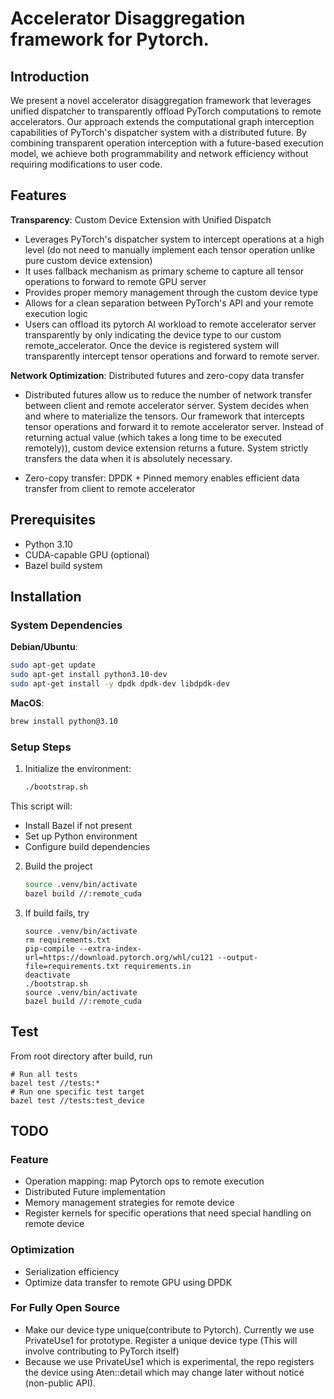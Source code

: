 # Accelerator Disaggregation framework for Pytorch.


## Introduction
We present a novel accelerator disaggregation framework that leverages unified dispatcher to transparently offload PyTorch computations to remote accelerators.
Our approach extends the computational graph interception capabilities of PyTorch's dispatcher system with a distributed future.
By combining transparent operation interception with a future-based execution model, we achieve both programmability and network efficiency without requiring modifications to user code.

## Features
**Transparency**: Custom Device Extension with Unified Dispatch

- Leverages PyTorch's dispatcher system to intercept operations at a high level (do not need to manually implement each tensor operation unlike pure custom device extension)
- It uses fallback mechanism as primary scheme to capture all tensor operations to forward to remote GPU server
- Provides proper memory management through the custom device type
- Allows for a clean separation between PyTorch's API and your remote execution logic
- Users can offload its pytorch AI workload to remote accelerator server transparently by only indicating the device type to our custom remote\_accelerator. 
Once the device is registered system will transparently intercept tensor operations and forward to remote server.

**Network Optimization**: Distributed futures and zero-copy data transfer

- Distributed futures allow us to reduce the number of network transfer between client and remote accelerator server. 
System decides when and where to materialize the tensors. Our framework that intercepts tensor operations and forward it to remote accelerator server. 
Instead of returning actual value (which takes a long time to be executed remotely)), custom device extension returns a future. 
System strictly transfers the data when it is absolutely necessary.

- Zero-copy transfer: DPDK + Pinned memory enables efficient data transfer from client to remote accelerator

## Prerequisites
- Python 3.10
- CUDA-capable GPU (optional)
- Bazel build system


## Installation

### System Dependencies

**Debian/Ubuntu**:
```bash
sudo apt-get update
sudo apt-get install python3.10-dev
sudo apt-get install -y dpdk dpdk-dev libdpdk-dev
```
**MacOS**:
  ```bash
  brew install python@3.10
  ```
### Setup Steps
1. Initialize the environment:
    ```bash
    ./bootstrap.sh
    ```
This script will:
- Install Bazel if not present
- Set up Python environment
- Configure build dependencies

2. Build the project
    ```bash
	source .venv/bin/activate
    bazel build //:remote_cuda
    ```

3. If build fails, try
    ```
	source .venv/bin/activate
	rm requirements.txt
    pip-compile --extra-index-url=https://download.pytorch.org/whl/cu121 --output-file=requirements.txt requirements.in
	deactivate
	./bootstrap.sh
	source .venv/bin/activate
    bazel build //:remote_cuda
    ```

## Test

From root directory after build, run
```
# Run all tests
bazel test //tests:*
# Run one specific test target
bazel test //tests:test_device
```

## TODO
### Feature
- Operation mapping: map Pytorch ops to remote execution
- Distributed Future implementation
- Memory management strategies for remote device
- Register kernels for specific operations that need special handling on remote device

### Optimization
- Serialization efficiency
- Optimize data transfer to remote GPU using DPDK

### For Fully Open Source
- Make our device type unique(contribute to Pytorch). Currently we use PrivateUse1 for prototype. Register a unique device type (This will involve contributing to PyTorch itself)
- Because we use PrivateUse1 which is experimental, the repo registers the device using Aten::detail which may change later without notice (non-public API).
